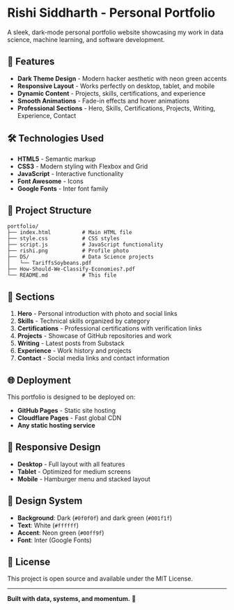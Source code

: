 # Rishi Siddharth - Personal Portfolio

A sleek, dark-mode personal portfolio website showcasing my work in data science, machine learning, and software development.

## 🚀 Features

- **Dark Theme Design** - Modern hacker aesthetic with neon green accents
- **Responsive Layout** - Works perfectly on desktop, tablet, and mobile
- **Dynamic Content** - Projects, skills, certifications, and experience
- **Smooth Animations** - Fade-in effects and hover animations
- **Professional Sections** - Hero, Skills, Certifications, Projects, Writing, Experience, Contact

## 🛠️ Technologies Used

- **HTML5** - Semantic markup
- **CSS3** - Modern styling with Flexbox and Grid
- **JavaScript** - Interactive functionality
- **Font Awesome** - Icons
- **Google Fonts** - Inter font family

## 📁 Project Structure

```
portfolio/
├── index.html          # Main HTML file
├── style.css           # CSS styles
├── script.js           # JavaScript functionality
├── rishi.png           # Profile photo
├── DS/                 # Data Science projects
│   └── TariffsSoybeans.pdf
├── How-Should-We-Classify-Economies?.pdf
└── README.md           # This file
```

## 🎯 Sections

1. **Hero** - Personal introduction with photo and social links
2. **Skills** - Technical skills organized by category
3. **Certifications** - Professional certifications with verification links
4. **Projects** - Showcase of GitHub repositories and work
5. **Writing** - Latest posts from Substack
6. **Experience** - Work history and projects
7. **Contact** - Social media links and contact information

## 🌐 Deployment

This portfolio is designed to be deployed on:
- **GitHub Pages** - Static site hosting
- **Cloudflare Pages** - Fast global CDN
- **Any static hosting service**

## 📱 Responsive Design

- **Desktop** - Full layout with all features
- **Tablet** - Optimized for medium screens
- **Mobile** - Hamburger menu and stacked layout

## 🎨 Design System

- **Background**: Dark (`#0f0f0f`) and dark green (`#001f1f`)
- **Text**: White (`#ffffff`)
- **Accent**: Neon green (`#00ff9f`)
- **Font**: Inter (Google Fonts)

## 📄 License

This project is open source and available under the MIT License.

---

**Built with data, systems, and momentum.** 🚀 